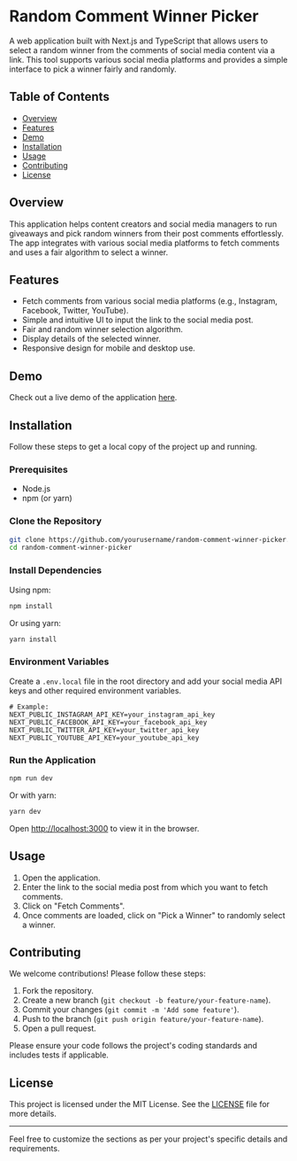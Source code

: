 # Random Comment Winner Picker

A web application built with Next.js and TypeScript that allows users to select a random winner from the comments of social media content via a link. This tool supports various social media platforms and provides a simple interface to pick a winner fairly and randomly.

## Table of Contents

- [Overview](#overview)
- [Features](#features)
- [Demo](#demo)
- [Installation](#installation)
- [Usage](#usage)
- [Contributing](#contributing)
- [License](#license)

## Overview

This application helps content creators and social media managers to run giveaways and pick random winners from their post comments effortlessly. The app integrates with various social media platforms to fetch comments and uses a fair algorithm to select a winner.

## Features

- Fetch comments from various social media platforms (e.g., Instagram, Facebook, Twitter, YouTube).
- Simple and intuitive UI to input the link to the social media post.
- Fair and random winner selection algorithm.
- Display details of the selected winner.
- Responsive design for mobile and desktop use.

## Demo

Check out a live demo of the application [here](#).

## Installation

Follow these steps to get a local copy of the project up and running.

### Prerequisites

- Node.js
- npm (or yarn)

### Clone the Repository

```bash
git clone https://github.com/yourusername/random-comment-winner-picker.git
cd random-comment-winner-picker
```

### Install Dependencies

Using npm:

```bash
npm install
```

Or using yarn:

```bash
yarn install
```

### Environment Variables

Create a `.env.local` file in the root directory and add your social media API keys and other required environment variables.

```env
# Example:
NEXT_PUBLIC_INSTAGRAM_API_KEY=your_instagram_api_key
NEXT_PUBLIC_FACEBOOK_API_KEY=your_facebook_api_key
NEXT_PUBLIC_TWITTER_API_KEY=your_twitter_api_key
NEXT_PUBLIC_YOUTUBE_API_KEY=your_youtube_api_key
```

### Run the Application

```bash
npm run dev
```

Or with yarn:

```bash
yarn dev
```

Open [http://localhost:3000](http://localhost:3000) to view it in the browser.

## Usage

1. Open the application.
2. Enter the link to the social media post from which you want to fetch comments.
3. Click on "Fetch Comments".
4. Once comments are loaded, click on "Pick a Winner" to randomly select a winner.

## Contributing

We welcome contributions! Please follow these steps:

1. Fork the repository.
2. Create a new branch (`git checkout -b feature/your-feature-name`).
3. Commit your changes (`git commit -m 'Add some feature'`).
4. Push to the branch (`git push origin feature/your-feature-name`).
5. Open a pull request.

Please ensure your code follows the project's coding standards and includes tests if applicable.

## License

This project is licensed under the MIT License. See the [LICENSE](LICENSE) file for more details.

---

Feel free to customize the sections as per your project's specific details and requirements.
